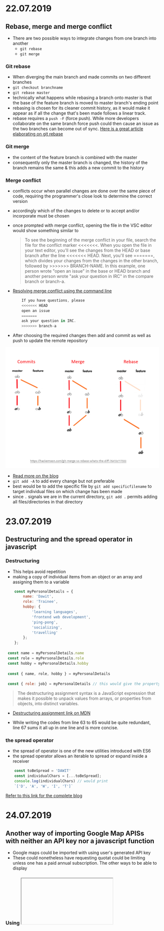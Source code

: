 # 22.07.2019
## Rebase, merge and merge conflict
- There are two possible ways to integrate changes from one branch into another 
    - `git rebase`
    - `git merge`

### Git rebase
- When diverging the main branch and made commits on two different branches
- `git checkout branchname`
- `git rebase master`
- technically what happens while rebasing a branch onto master is that the base of the feature branch is moved to master branch's ending point
- rebasing is chosen for its cleaner commit history, as it would make it appear as if all the change that's been made follows a linear track.
- rebase requires a `push -F` (force push). While more developers collaborate on the same branch force push could then cause an issue as the two branches can become out of sync.
[Here is a great article elaborating on git rebase](https://dev.to/maxwell_dev/the-git-rebase-introduction-i-wish-id-had)

### Git merge
- the content of the feature branch is combined with the master
- consequently only the master branch is changed, the history of the branch remains the same & this adds a new commit to the history

### Merge conflict
- conflicts occur when parallel changes are done over the same piece of code, requiring the programmer's close look to determine the correct version
- accordingly which of the changes to delete or to accept and/or incorporate must be chosen
- once prompted with merge conflict, opening the file in the VSC editor would show something similar to 

    > To see the beginning of the merge conflict in your file, search the file for the conflict marker <<<<<<<. When you open the file in your text editor, you'll see the changes from the HEAD or base branch after the line <<<<<<< HEAD. Next, you'll see =======, which divides your changes from the changes in the other branch, followed by >>>>>>> BRANCH-NAME. In this example, one person wrote "open an issue" in the base or HEAD branch and another person wrote "ask your question in IRC" in the compare branch or branch-a.
- [Resolving merge conflict using the command line](https://help.github.com/en/articles/resolving-a-merge-conflict-using-the-command-line)

    ```javascript
        If you have questions, please
        <<<<<<< HEAD
        open an issue
        =======
        ask your question in IRC.
        >>>>>>> branch-a
    ```
- After choosing the required changes then add and commit as well as push to update the remote repository

![Illustrative diagram of `git merge` vs `git rebase` ](git-merge_vs_git-rebase.png)

- [Read more on the blog](https://medium.com/datadriveninvestor/git-rebase-vs-merge-cc5199edd77c)
 - `git add -A` to add every change but not preferable
 - best would be to add the specific file by `git add specificfilename` to target individual files on which change has been made
 - since `.` signals we are in the current directory, `git add .` permits adding all files/directories in that directory 

# 23.07.2019
## Destructuring and the spread operator in javascript
### Destructuring
- This helps avoid repetition
- making a copy of individual items from an object or an array and assigning them to a variable
```javascript 
    const myPersonalDetails = {
        name: 'Dawit',
        role: 'Trainee',
        hobby: {
            'learning languages',
            'frontend web development',
            'ping-pong', 
            'socializing', 
            'travelling'
        };
    };

 const name = myPersonalDetails.name
 const role = myPersonalDetails.role
 const hobby = myPersonalDetails.hobby

 const { name, role, hobby } = myPersonalDetails 

 const { role: job} = myPersonalDetails // this would give the property role, an alias job
```
>The destructuring assignment syntax is a JavaScript expression that makes it possible to unpack values from arrays, or properties from objects, into distinct variables.
- [Destructuring assignment link on MDN](https://developer.mozilla.org/en-US/docs/Web/JavaScript/Reference/Operators/Destructuring_assignment)

- While writing the codes from line 63 to 65 would be quite redundant, line 67 sums it all up in one line and is more concise.
### the spread operator
- the spread of operator is one of the new utilities introduced with ES6
- the spread operator allows an iterable to spread or expand inside a receiver
```javascript
    const toBeSpread = 'DAWIT'
    const individualChars = [...toBeSpread]; 
    console.log(individualChars) // would print 
    `['D', 'A', 'W', 'I', 'T']`
```
[Refer to this link for the complete blog](https://codeburst.io/a-simple-guide-to-destructuring-and-es6-spread-operator-e02212af5831)

# 24.07.2019
## Another way of importing Google Map APISs with neither an API key nor a javascript function
- Google maps could be imported with using user's generated API key
- These could nonetheless have requesting quotat could be limiting unless one has a paid annual subscription. The other ways to be able to display
### Using <iframe> tag
#### one way 
- go to [Google Map Search](https://www.google.com/maps/@47.3579502,8.5256369,15z) 
- search for the place of interest
- click the share button and go to the 'Embed a map' tab
- copy using the *Copy HTML* and embed it within body of the html file.
#### another way
- go to [Google Map Search](https://www.google.com/maps/@47.3579502,8.5256369,15z) 
- under the sandwich menu, next to the _Search Google Maps_ place holder
- go to your places, in there under the _maps_ tab (at the rightmost), find and the _create map_
- clicking at the share button, you'll be prompted with a small window, _map name_ and _description_ fields could be filled
- again there pops up another dialogue window
- click on the _Change_ tab, select _*On* - Public on the web_ (by default _*Off* - Specific people_ is selected), press *save*
- under the _vertical triple dots (more options icon/overflow menu)_, clicking _Embed on my site_ will display a small window containing the <iframe> link
- finally paste this similarly in the div under the body of the html file

# 25.07.2019
## iframes
### Definition
- the HTML inline frame element represents a nested browsing context. 
    - browsing context is the environment in which a browser displays a document (normally tab, but possibly also a window or a frame within a page)
- `<iframe>`elements can be used to embed an inline frame containing document within the current document.
- Especially useful, when you reusability is needed
- nested browsing contexts can be navigated by these window object property
    - window.top (top-level browsing context)
    - window.parent (parent browsing context)
    - window.frameElement (browsing context container, but null if there is none)
    [HTML Inline Frame element(<iframe>)](https://developer.mozilla.org/en-US/docs/Web/HTML/Element/iframe#Example2)
### Customizing list styles bullet point styles of the list items    
- How to [More about list style](https://developer.mozilla.org/en-US/docs/Web/CSS/list-style)
    - List style is a CSS property is a shorthand to set list style properties
        - `list-style-type`
        - `list-style-image`
        - `list-style-position`
    - This property is applied to list items, i.e elements with `display: list-item;`
    - By default including `<li>`
    - As the property is inherited, it can be set on a parent element, in which case it's either `<ol>` or `<ul>` and apply the same list styling to the contained items.
    ```css
    list-style-type: disc, square, dash, circle; // or other icons of choice;
    ```

